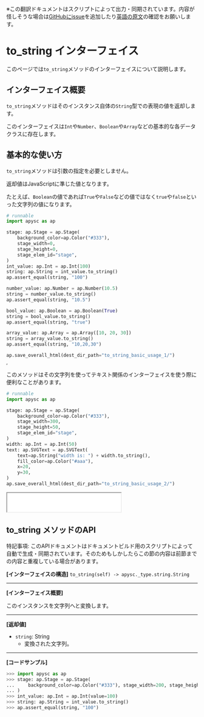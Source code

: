 <span class="inconspicuous-txt">※この翻訳ドキュメントはスクリプトによって出力・同期されています。内容が怪しそうな場合は<a href="https://github.com/simon-ritchie/apysc/issues" target="_blank">GitHubにissue</a>を追加したり[英語の原文](https://simon-ritchie.github.io/apysc/en/to_string.html)の確認をお願いします。</span>

# to_string インターフェイス

このページでは`to_string`メソッドのインターフェイスについて説明します。

## インターフェイス概要

`to_string`メソッドはそのインスタンス自体の`String`型での表現の値を返却します。

このインターフェイスは`Int`や`Number`、`Boolean`や`Array`などの基本的な各データクラスに存在します。

## 基本的な使い方

`to_string`メソッドは引数の指定を必要としません。

返却値はJavaScriptに準じた値となります。

たとえば、`Boolean`の値であれば`True`や`False`などの値ではなく`true`や`false`といった文字列の値になります。

```py
# runnable
import apysc as ap

stage: ap.Stage = ap.Stage(
    background_color=ap.Color("#333"),
    stage_width=0,
    stage_height=0,
    stage_elem_id="stage",
)
int_value: ap.Int = ap.Int(100)
string: ap.String = int_value.to_string()
ap.assert_equal(string, "100")

number_value: ap.Number = ap.Number(10.5)
string = number_value.to_string()
ap.assert_equal(string, "10.5")

bool_value: ap.Boolean = ap.Boolean(True)
string = bool_value.to_string()
ap.assert_equal(string, "true")

array_value: ap.Array = ap.Array([10, 20, 30])
string = array_value.to_string()
ap.assert_equal(string, "10,20,30")

ap.save_overall_html(dest_dir_path="to_string_basic_usage_1/")
```

<iframe src="static/to_string_basic_usage_1/index.html" width="0" height="0"></iframe>

このメソッドはその文字列を使ってテキスト関係のインターフェイスを使う際に便利なことがあります。

```py
# runnable
import apysc as ap

stage: ap.Stage = ap.Stage(
    background_color=ap.Color("#333"),
    stage_width=300,
    stage_height=50,
    stage_elem_id="stage",
)
width: ap.Int = ap.Int(50)
text: ap.SVGText = ap.SVGText(
    text=ap.String("width is: ") + width.to_string(),
    fill_color=ap.Color("#aaa"),
    x=20,
    y=30,
)
ap.save_overall_html(dest_dir_path="to_string_basic_usage_2/")
```

<iframe src="static/to_string_basic_usage_2/index.html" width="300" height="50"></iframe>

## to_string メソッドのAPI

<span class="inconspicuous-txt">特記事項: このAPIドキュメントはドキュメントビルド用のスクリプトによって自動で生成・同期されています。そのためもしかしたらこの節の内容は前節までの内容と重複している場合があります。</span>

**[インターフェイスの構造]** `to_string(self) -> apysc._type.string.String`<hr>

**[インターフェイス概要]**

このインスタンスを文字列へと変換します。<hr>

**[返却値]**

- `string`: String
  - 変換された文字列。

<hr>

**[コードサンプル]**

```py
>>> import apysc as ap
>>> stage: ap.Stage = ap.Stage(
...     background_color=ap.Color("#333"), stage_width=200, stage_height=200
... )
>>> int_value: ap.Int = ap.Int(value=100)
>>> string: ap.String = int_value.to_string()
>>> ap.assert_equal(string, "100")
```